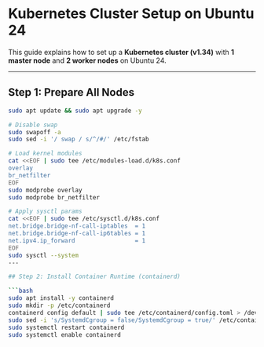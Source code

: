 # Kubernetes Cluster Setup on Ubuntu 24

This guide explains how to set up a **Kubernetes cluster (v1.34)** with **1 master node** and **2 worker nodes** on Ubuntu 24.

---

## Step 1: Prepare All Nodes

```bash
sudo apt update && sudo apt upgrade -y

# Disable swap
sudo swapoff -a
sudo sed -i '/ swap / s/^/#/' /etc/fstab

# Load kernel modules
cat <<EOF | sudo tee /etc/modules-load.d/k8s.conf
overlay
br_netfilter
EOF
sudo modprobe overlay
sudo modprobe br_netfilter

# Apply sysctl params
cat <<EOF | sudo tee /etc/sysctl.d/k8s.conf
net.bridge.bridge-nf-call-iptables  = 1
net.bridge.bridge-nf-call-ip6tables = 1
net.ipv4.ip_forward                 = 1
EOF
sudo sysctl --system
---

## Step 2: Install Container Runtime (containerd)

```bash
sudo apt install -y containerd
sudo mkdir -p /etc/containerd
containerd config default | sudo tee /etc/containerd/config.toml > /dev/null
sudo sed -i 's/SystemdCgroup = false/SystemdCgroup = true/' /etc/containerd/config.toml
sudo systemctl restart containerd
sudo systemctl enable containerd
